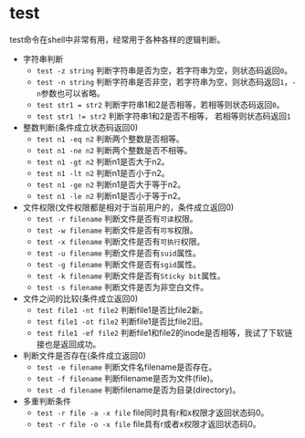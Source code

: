 # test
test命令在shell中非常有用，经常用于各种各样的逻辑判断。

- 字符串判断
	* `test -z string` 判断字符串是否为空，若字符串为空，则状态码返回`0`。
	* `test -n string` 判断字符串是否非空，若字符串为空，则状态码返回`1`，`-n`参数也可以省略。
	* `test str1 = str2` 判断字符串1和2是否相等，若相等则状态码返回`0`。
	* `test str1 != str2` 判断字符串1和2是否不相等， 若相等则状态码返回`1`
- 整数判断(条件成立状态码返回0)
	* `test n1 -eq n2` 判断两个整数是否相等。
	* `test n1 -ne n2` 判断两个整数是否不相等。
	* `test n1 -gt n2` 判断n1是否大于n2。
	* `test n1 -lt n2` 判断n1是否小于n2。
	* `test n1 -ge n2` 判断n1是否大于等于n2。
	* `test n1 -le n2` 判断n1是否小于等于n2。
- 文件权限(文件权限都是相对于当前用户的，条件成立返回0)
	* `test -r filename` 判断文件是否有`可读`权限。
	* `test -w filename` 判断文件是否有`可写`权限。
	* `test -x filename` 判断文件是否有`可执行`权限。
	* `test -u filename` 判断文件是否有`suid`属性。
	* `test -g filename` 判断文件是否有`sgid`属性。
	* `test -k filename` 判断文件是否有`Sticky bit`属性。
	* `test -s filename` 判断文件是否为非空白文件。
- 文件之间的比较(条件成立返回0)
	* `test file1 -nt file2` 判断file1是否比file2新。
	* `test file1 -ot file2` 判断file1是否比file2旧。
	* `test file1 -ef file2` 判断file1和file2的inode是否相等，我试了下软链接也是返回成功。
- 判断文件是否存在(条件成立返回0)
	* `test -e filename` 判断文件名filename是否存在。
	* `test -f filename` 判断filename是否为文件(file)。
	* `test -d filename` 判断filename是否为目录(directory)。
- 多重判断条件
	* `test -r file -a -x file` file同时具有r和x权限才返回状态码0。
	* `test -r file -o -x file` file具有r或者x权限才返回状态码0。
